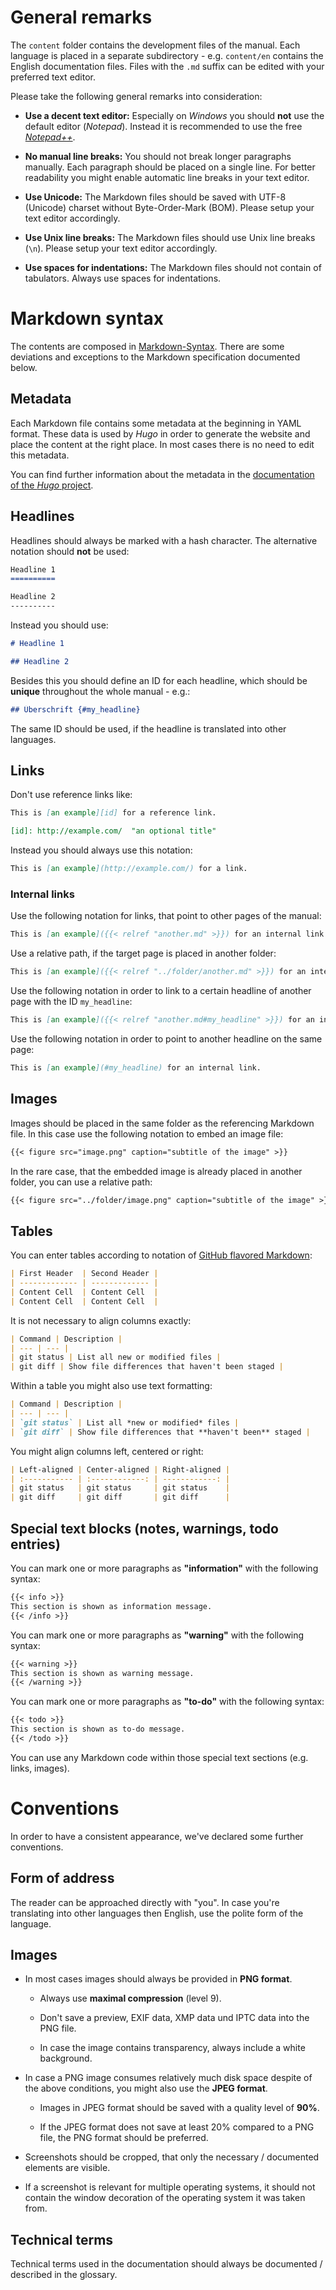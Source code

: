 # General remarks

The `content` folder contains the development files of the manual. Each language is placed in a separate subdirectory - e.g. `content/en` contains the English documentation files. Files with the `.md` suffix can be edited with your preferred text editor.

Please take the following general remarks into consideration: 

-   **Use a decent text editor:** Especially on *Windows* you should **not** use the default editor (*Notepad*). Instead it is recommended to use the free [*Notepad++*](https://notepad-plus-plus.org/).

-   **No manual line breaks:** You should not break longer paragraphs manually. Each paragraph should be placed on a single line. For better readability you might enable automatic line breaks in your text editor.

-   **Use Unicode:** The Markdown files should be saved with UTF-8 (Unicode) charset without Byte-Order-Mark (BOM). Please setup your text editor accordingly.

-   **Use Unix line breaks:** The Markdown files should use Unix line breaks (`\n`). Please setup your text editor accordingly.

-   **Use spaces for indentations:** The Markdown files should not contain of tabulators. Always use spaces for indentations.


# Markdown syntax

The contents are composed in [Markdown-Syntax](https://daringfireball.net/projects/markdown/). There are some deviations and exceptions to the Markdown specification documented below.


## Metadata

Each Markdown file contains some metadata at the beginning in YAML format. These data is used by *Hugo* in order to generate the website and place the content at the right place. In most cases there is no need to edit this metadata.

You can find further information about the metadata in the [documentation of the *Hugo* project](https://gohugo.io/content-management/front-matter/).


## Headlines

Headlines should always be marked with a hash character. The alternative notation should **not** be used:

```md
Headline 1
==========

Headline 2
----------
```

Instead you should use:

```md
# Headline 1

## Headline 2
```

Besides this you should define an ID for each headline, which should be **unique** throughout the whole manual - e.g.:

```md
## Überschrift {#my_headline}
```

The same ID should be used, if the headline is translated into other languages.


## Links

Don't use reference links like:

```md
This is [an example][id] for a reference link.

[id]: http://example.com/  "an optional title"
```

Instead you should always use this notation:

```md
This is [an example](http://example.com/) for a link.
```


### Internal links

Use the following notation for links, that point to other pages of the manual:

```md
This is [an example]({{< relref "another.md" >}}) for an internal link.
```

Use a relative path, if the target page is placed in another folder:

```md
This is [an example]({{< relref "../folder/another.md" >}}) for an internal link.
```

Use the following notation in order to link to a certain headline of another page with the ID `my_headline`:

```md
This is [an example]({{< relref "another.md#my_headline" >}}) for an internal link.
```

Use the following notation in order to point to another headline on the same page:

```md
This is [an example](#my_headline) for an internal link.
```


## Images

Images should be placed in the same folder as the referencing Markdown file. In this case use the following notation to embed an image file:

```md
{{< figure src="image.png" caption="subtitle of the image" >}}
``` 

In the rare case, that the embedded image is already placed in another folder, you can use a relative path: 

```md
{{< figure src="../folder/image.png" caption="subtitle of the image" >}}
``` 


## Tables

You can enter tables according to notation of [GitHub flavored Markdown](https://help.github.com/articles/organizing-information-with-tables/): 

```md
| First Header  | Second Header |
| ------------- | ------------- |
| Content Cell  | Content Cell  |
| Content Cell  | Content Cell  |
```

It is not necessary to align columns exactly:

```md
| Command | Description |
| --- | --- |
| git status | List all new or modified files |
| git diff | Show file differences that haven't been staged |
```

Within a table you might also use text formatting:

```md
| Command | Description |
| --- | --- |
| `git status` | List all *new or modified* files |
| `git diff` | Show file differences that **haven't been** staged |
```

You might align columns left, centered or right:

```md
| Left-aligned | Center-aligned | Right-aligned |
| :----------- | :------------: | ------------: |
| git status   | git status     | git status    |
| git diff     | git diff       | git diff      |
```


## Special text blocks (notes, warnings, todo entries)

You can mark one or more paragraphs as **"information"** with the following syntax:

```md
{{< info >}}
This section is shown as information message.
{{< /info >}}
```

You can mark one or more paragraphs as **"warning"** with the following syntax:

```md
{{< warning >}}
This section is shown as warning message.
{{< /warning >}}
```

You can mark one or more paragraphs as **"to-do"** with the following syntax:

```md
{{< todo >}}
This section is shown as to-do message.
{{< /todo >}}
```

You can use any Markdown code within those special text sections (e.g. links, images).


# Conventions

In order to have a consistent appearance, we've declared some further conventions.


## Form of address

The reader can be approached directly with "you". In case you're translating into other languages then English, use the polite form of the language.


## Images

-   In most cases images should always be provided in **PNG format**.

    -   Always use **maximal compression** (level 9).
    
    -   Don't save a preview, EXIF data, XMP data und IPTC data into the PNG file. 
    
    -   In case the image contains transparency, always include a white background.

-   In case a PNG image consumes relatively much disk space despite of the above conditions, you might also use the **JPEG format**.

    -   Images in JPEG format should be saved with a quality level of **90%**.
    
    -   If the JPEG format does not save at least 20% compared to a PNG file, the PNG format should be preferred.

-   Screenshots should be cropped, that only the necessary / documented elements are visible.  

-   If a screenshot is relevant for multiple operating systems, it should not contain the window decoration of the operating system it was taken from. 


## Technical terms

Technical terms used in the documentation should always be documented / described in the glossary.
